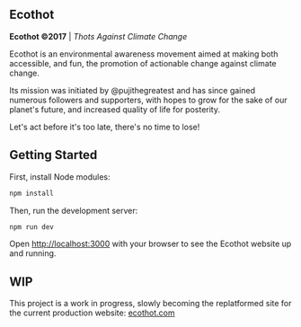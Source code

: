## Ecothot

**Ecothot ©2017** | _Thots Against Climate Change_

Ecothot is an environmental awareness movement aimed at making both accessible, and fun, the promotion of actionable change against climate change.

Its mission was initiated by @pujithegreatest and has since gained numerous followers and supporters, with hopes to grow for the sake of our planet's future, and increased quality of life for posterity.

Let's act before it's too late, there's no time to lose!

## Getting Started

First, install Node modules:

```bash
npm install
```

Then, run the development server:

```bash
npm run dev
```

Open [http://localhost:3000](http://localhost:3000) with your browser to see the Ecothot website up and running.

## WIP

This project is a work in progress, slowly becoming the replatformed site for the current production website: [ecothot.com](https://www.ecothot.com/)

